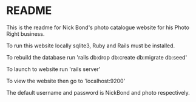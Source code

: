 # README

This is the readme for Nick Bond's photo catalogue website for his Photo Right business.

To run this website locally sqlite3, Ruby and Rails must be installed.

To rebuild the database run 'rails db:drop db:create db:migrate db:seed'

To launch to website run 'rails server'

To view the website then go to 'localhost:9200'

The default username and password is NickBond and photo respectively.
